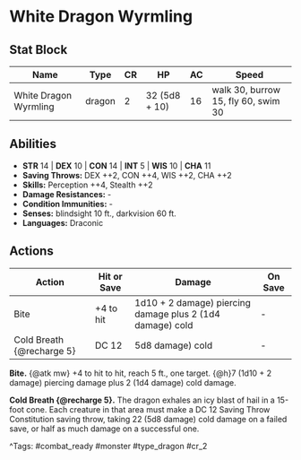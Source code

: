# White Dragon Wyrmling

## Stat Block

| Name | Type | CR | HP | AC | Speed |
|------|------|----|----|----|-------|
| White Dragon Wyrmling | dragon | 2 | 32 (5d8 + 10) | 16 | walk 30, burrow 15, fly 60, swim 30 |

## Abilities

- **STR** 14 | **DEX** 10 | **CON** 14 | **INT** 5 | **WIS** 10 | **CHA** 11
- **Saving Throws:** DEX ++2, CON ++4, WIS ++2, CHA ++2  
- **Skills:** Perception ++4, Stealth ++2  
- **Damage Resistances:** -  
- **Condition Immunities:** -  
- **Senses:** blindsight 10 ft., darkvision 60 ft.  
- **Languages:** Draconic


## Actions

| Action | Hit or Save | Damage | On Save |
|--------|--------------|--------|----------|
| Bite | +4 to hit | 1d10 + 2 damage) piercing damage plus 2 (1d4 damage) cold | - |
| Cold Breath {@recharge 5} | DC 12 | 5d8 damage) cold | - |

**Bite.** {@atk mw} +4 to hit to hit, reach 5 ft., one target. {@h}7 (1d10 + 2 damage) piercing damage plus 2 (1d4 damage) cold damage.

**Cold Breath {@recharge 5}.** The dragon exhales an icy blast of hail in a 15-foot cone. Each creature in that area must make a DC 12 Saving Throw Constitution saving throw, taking 22 (5d8 damage) cold damage on a failed save, or half as much damage on a successful one.


^Tags: #combat_ready #monster #type_dragon #cr_2